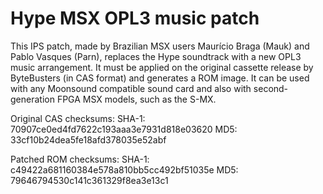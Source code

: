 # Hype MSX OPL3 music patch

This IPS patch, made by Brazilian MSX users Maurício Braga (Mauk) and Pablo Vasques (Parn), replaces the Hype soundtrack with a new OPL3 music arrangement. It must be applied on the original cassette release by ByteBusters (in CAS format) and generates a ROM image. It can be used with any Moonsound compatible sound card and also with second-generation FPGA MSX models, such as the S-MX.

Original CAS checksums:
SHA-1: 70907ce0ed4fd7622c193aaa3e7931d818e03620
MD5: 33cf10b24dea5fe18afd378035e52abf

Patched ROM checksums:
SHA-1: c49422a681160384e578a810bb5cc492bf51035e
MD5: 79646794530c141c361329f8ea3e13c1
 
